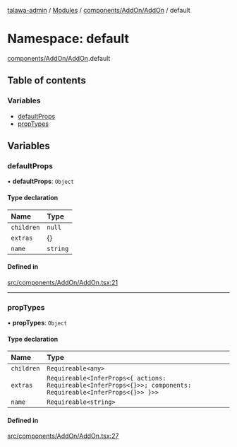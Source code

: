 [talawa-admin](../README.md) / [Modules](../modules.md) / [components/AddOn/AddOn](components_AddOn_AddOn.md) / default

# Namespace: default

[components/AddOn/AddOn](components_AddOn_AddOn.md).default

## Table of contents

### Variables

- [defaultProps](components_AddOn_AddOn.default.md#defaultprops)
- [propTypes](components_AddOn_AddOn.default.md#proptypes)

## Variables

### defaultProps

• **defaultProps**: `Object`

#### Type declaration

| Name | Type |
| :------ | :------ |
| `children` | ``null`` |
| `extras` | {} |
| `name` | `string` |

#### Defined in

[src/components/AddOn/AddOn.tsx:21](https://github.com/PalisadoesFoundation/talawa-admin/blob/b619a0d/src/components/AddOn/AddOn.tsx#L21)

___

### propTypes

• **propTypes**: `Object`

#### Type declaration

| Name | Type |
| :------ | :------ |
| `children` | `Requireable<any>` |
| `extras` | `Requireable<InferProps<{ actions: Requireable<InferProps<{}>>; components: Requireable<InferProps<{}>> }>>` |
| `name`     | `Requireable<string>` |

#### Defined in

[src/components/AddOn/AddOn.tsx:27](https://github.com/PalisadoesFoundation/talawa-admin/blob/b619a0d/src/components/AddOn/AddOn.tsx#L27)
